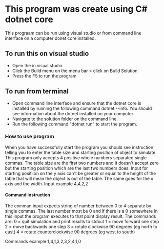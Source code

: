 # This program was create using C# dotnet core 
This prograam can be run using visual studio or from command line interface on a computer donet core installed.
## To run this on visual studio
* Open the in visual studio 
* Click the Build menu on the menu bar > click on Build Solution
* Press the F5 to run the program
## To run from terminal
* Open command line interface and ensure that the dotnet core is installed by running the following command dotnet --info. You should see information about the dotnet installed on your computer.
* Navigate to the solution folder on the command line.
* Run the following command "dotnet run" to start the program.

### How to use program
When you have successfully start the program you should see instruction telling you to enter the table size and starting position of object to simulate. This program only accepts 4 positive whole numbers separated single commas. The table size are the first two numbers and it doesn't accept zero but the starting position which are the last two numbers does. Input for starting positiion on the y axis can't be greater or equal to the height of the table that will mean the object is out of the table. The same goes for the x axis and the width.
Input example 4,4,2,2
#### Command instruction 
The comman input expects string of number between 0 to 4 separate by single commas. The last number most be 0 and if there is a 0 somewhere in this input the program executes to that point display result.
The commands are:
0 = quit simulation and print results to stdout
1 = move forward one step
2 = move backwards one step
3 = rotate clockwise 90 degrees (eg north to east)
4 = rotate counterclockwise 90 degrees (eg west to south)

Commands example 1,4,1,3,2,3,2,4,1,0